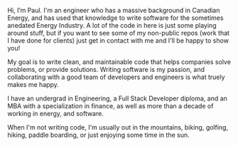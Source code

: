 Hi, I’m Paul.  I'm an engineer who has a massive background in Canadian Energy, and has used that knowledge to write software for the sometimes anedated Energy Industry. A lot of the code in here is just some playing around stuff, but if you want to see some of my non-public repos (work that I have done for clients) just get in contact with me and I'll be happy to show you!  

My goal is to write clean, and maintainable code that helps companies solve problems, or provide solutions.  Writing software is my passion, and collaborating with a good team of developers and engineers is what truely makes me happy. 

I have an undergrad in Engineering, a Full Stack Developer diploma, and an MBA with a specialization in finance, as well as more than a decade of working in energy, and software. 

When I'm not writing code, I'm usually out in the mountains, biking, golfing, hiking, paddle boarding, or just enjoying some time in the sun. 

